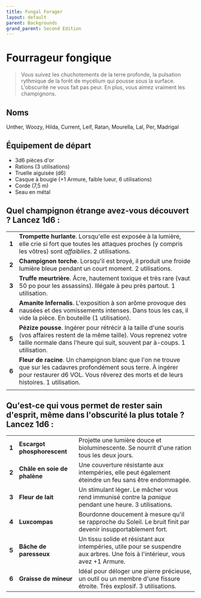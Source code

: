 ```yaml
---
title: Fungal Forager
layout: default
parent: Backgrounds
grand_parent: Second Edition
---
```


# Fourrageur fongique

> Vous suivez les chuchotements de la terre profonde, la pulsation rythmique de la forêt de mycélium qui pousse sous la surface. L'obscurité ne vous fait pas peur. En plus, vous aimez vraiment les champignons.

## Noms

Unther, Woozy, Hilda, Current, Leif, Ratan, Mourella, Lal, Per, Madrigal

## Équipement de départ

- 3d6 pièces d'or
- Rations (3 utilisations)
- Truelle aiguisée (d6)
- Casque à bougie (+1 Armure, faible lueur, 6 utilisations)
- Corde (7,5 m)
- Seau en métal

## Quel champignon étrange avez-vous découvert ? Lancez 1d6 :

|       |                                                                                                                                                                                |
| ----- | ------------------------------------------------------------------------------------------------------------------------------------------------------------------------------ |
| **1** | **Trompette hurlante**. Lorsqu'elle est exposée à la lumière, elle crie si fort que toutes les attaques proches (y compris les vôtres) sont _affaiblies_. 2 utilisations. |
| **2** | **Champignon torche**. Lorsqu'il est broyé, il produit une froide lumière bleue pendant un court moment. 2 utilisations. |
| **3** | **Truffe meurtrière**. Âcre, hautement toxique et très rare (vaut 50 po pour les assassins). Illégale à peu près partout. 1 utilisation. |
| **4** | **Amanite Infernalis**. L'exposition à son arôme provoque des nausées et des vomissements intenses. Dans tous les cas, il vide la pièce. En bouteille (1 utilisation). |
| **5** | **Pézize pousse**. Ingérer pour rétrécir à la taille d'une souris (vos affaires restent de la même taille). Vous reprenez votre taille normale dans l'heure qui suit, souvent par à-coups. 1 utilisation. |
| **6** | **Fleur de racine**. Un champignon blanc que l'on ne trouve que sur les cadavres profondément sous terre. À ingérer pour restaurer d6 VOL. Vous rêverez des morts et de leurs histoires. 1 utilisation. |
|       |                                                                                                                                                                                |

## Qu'est-ce qui vous permet de rester sain d'esprit, même dans l'obscurité la plus totale ? Lancez 1d6 :

|       |                     |                                                                                                |
| ----- | ------------------- | ---------------------------------------------------------------------------------------------- |
| **1** | **Escargot phosphorescent** | Projette une lumière douce et bioluminescente. Se nourrit d'une ration tous les deux jours. |
| **2** | **Châle en soie de phalène** | Une couverture résistante aux intempéries, elle peut également éteindre un feu sans être endommagée. |
| **3** | **Fleur de lait** | Un stimulant léger. Le mâcher vous rend immunisé contre la _panique_ pendant une heure. 3 utilisations. |
| **4** | **Luxcompas** | Bourdonne doucement à mesure qu'il se rapproche du Soleil. Le bruit finit par devenir insupportablement fort. |
| **5** | **Bâche de paresseux** | Un tissu solide et résistant aux intempéries, utile pour se suspendre aux arbres. Une fois à l'intérieur, vous avez +1 Armure. |
| **6** | **Graisse de mineur** | Idéal pour déloger une pierre précieuse, un outil ou un membre d'une fissure étroite. Très explosif. 3 utilisations. |
